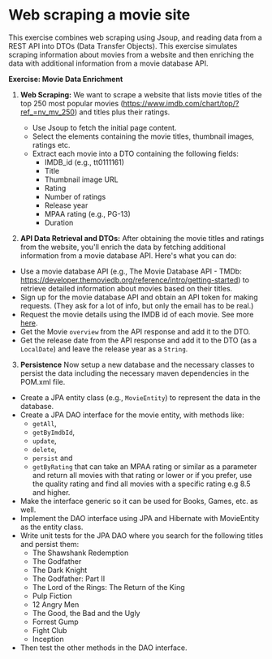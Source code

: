 # Web scraping a movie site
This exercise combines web scraping using Jsoup, and reading data from a REST API into DTOs (Data Transfer Objects). 
This exercise simulates scraping information about movies from a website and then enriching the data with additional information from a movie database API.

**Exercise: Movie Data Enrichment**

1. **Web Scraping:**
We want to scrape a website that lists movie titles of the top 250 most popular movies (https://www.imdb.com/chart/top/?ref_=nv_mv_250) and titles plus their ratings. 
   - Use Jsoup to fetch the initial page content.
   - Select the elements containing the movie titles, thumbnail images, ratings etc.
   - Extract each movie into a DTO containing the following fields:
     - IMDB_id (e.g., tt0111161)
     - Title
     - Thumbnail image URL
     - Rating
     - Number of ratings
     - Release year
     - MPAA rating (e.g., PG-13)
     - Duration 

2. **API Data Retrieval and DTOs:**
After obtaining the movie titles and ratings from the website, you'll enrich the data by fetching additional information from a movie database API. Here's what you can do:

- Use a movie database API (e.g., The Movie Database API - TMDb: https://developer.themoviedb.org/reference/intro/getting-started) to retrieve detailed information about movies based on their titles.
- Sign up for the movie database API and obtain an API token for making requests. (They ask for a lot of info, but only the email has to be real.)
- Request the movie details using the IMDB id of each movie. See more [here](https://developer.themoviedb.org/reference/find-by-id).
- Get the Movie `overview` from the API response and add it to the DTO.
- Get the release date from the API response and add it to the DTO (as a `LocalDate`) and leave the release year as a `String`.

3. **Persistence**
Now setup a new database and the necessary classes to persist the data including the necessary maven dependencies in the POM.xml file.
- Create a JPA entity class (e.g., `MovieEntity`) to represent the data in the database.
- Create a JPA DAO interface for the movie entity, with methods like: 
  - `getAll`, 
  - `getByImdbId`, 
  - `update`, 
  - `delete`, 
  - `persist` and
  - `getByRating` that can take an MPAA rating or similar as a parameter and return all movies with that rating or lower or if you prefer, use the quality rating and find all movies with a specific rating e.g 8.5 and higher.
- Make the interface generic so it can be used for Books, Games, etc. as well.
- Implement the DAO interface using JPA and Hibernate with MovieEntity as the entity class.
- Write unit tests for the JPA DAO where you search for the following titles and persist them:
  - The Shawshank Redemption
  - The Godfather
  - The Dark Knight
  - The Godfather: Part II
  - The Lord of the Rings: The Return of the King
  - Pulp Fiction
  - 12 Angry Men
  - The Good, the Bad and the Ugly
  - Forrest Gump
  - Fight Club
  - Inception
- Then test the other methods in the DAO interface.